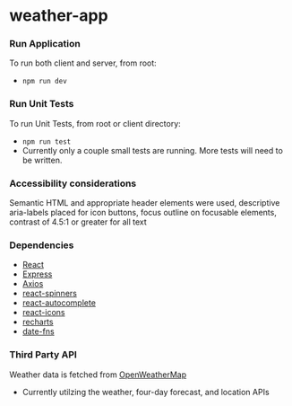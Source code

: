 # weather-app

### Run Application

To run both client and server, from root:

- `npm run dev`

### Run Unit Tests

To run Unit Tests, from root or client directory:

- `npm run test`
- Currently only a couple small tests are running. More tests will need to be written.

### Accessibility considerations

Semantic HTML and appropriate header elements were used, descriptive aria-labels placed for icon buttons, focus outline on focusable elements, contrast of 4.5:1 or greater for all text

### Dependencies

- [React](https://react.dev/)
- [Express](https://www.npmjs.com/package/express)
- [Axios](https://axios-http.com/docs/api_intro)
- [react-spinners](https://www.npmjs.com/package/react-spinners)
- [react-autocomplete](https://www.npmjs.com/package/react-autocomplete)
- [react-icons](https://react-icons.github.io/react-icons/)
- [recharts](https://recharts.org/en-US/)
- [date-fns](https://date-fns.org/)

### Third Party API

Weather data is fetched from [OpenWeatherMap](https://openweathermap.org/api)

- Currently utilzing the weather, four-day forecast, and location APIs
